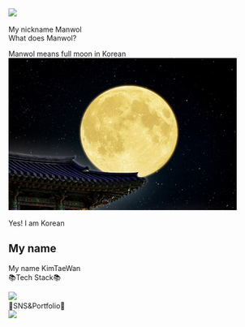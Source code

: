 <img src="https://capsule-render.vercel.app/api?type=waving&color=auto&height=200&section=header&text=Hello My Github!&fontSize=90"/>


My nickname Manwol<br>
What does Manwol?<br>

Manwol means full moon in Korean<br><img src="Fullmoon.jpg" width="450" height="300">

Yes! I am Korean<br>


## My name
My name KimTaeWan<br>
📚Tech Stack📚<br>

<img src="https://img.shields.io/badge/python-007396?style=flat&logo=python&logoColor=white" />

<br>
💌SNS&Portfolio💌<br>

<img src="https://img.shields.io/badge/notion-007396?style=flat&logo=notion&logoColor=white" />